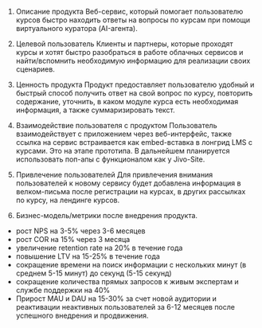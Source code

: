 1. Описание продукта
Веб-сервис, который помогает пользователю курсов быстро находить ответы на вопросы по курсам
при помощи виртуального куратора (AI-агента).

2. Целевой пользователь
Клиенты и партнеры, которые проходят курсы и хотят быстро разобраться в работе облачных сервисов 
и найти/вспомнить необходимую информацию для реализации своих сценариев.

3. Ценность продукта
Продукт предоставляет пользователю удобный и быстрый способ получить ответ на свой вопрос по курсу, 
повторить содержание, уточнить, в каком модуле курса есть необходимая информация, 
а также суммаризировать текст. 

4. Взаимодействие пользователя с продуктом
Пользователь взаимодействует с приложением через веб-интерфейс, 
также ссылка на сервис встраивается как embed-вставка в лонгрид LMS с курсами. 
Это на этапе прототипа. В дальнейшем планируется использовать поп-апы с функционалом как у Jivo-Site.

5. Привлечение пользователей 
Для привлечения внимания пользователей к новому сервису 
будет добавлена информация в велком-письма после регистрации на курсах, в других рассылках по курсу, на лендинге курсов.

6. Бизнес-модель/метрики после внедрения продукта. 
- рост NPS на 3-5% через 3-6 месяцев
- рост COR на 15% через 3 месяца
- увеличение retention rate на 20% в течение года
- повышение LTV на 15-25% в течение года
- сокращение времени на поиск информации с нескольких минут (в среднем 5-15 минут) до секунд (5-15 секунд)
- сокращение количества прямых запросов к живым экспертам и службе поддержки на 40%
- Прирост MAU и DAU на 15-30% за счет новой аудитории и реактивации неактивных пользователей за 6-12 месяцев
после успешного внедрения и продвижения.
